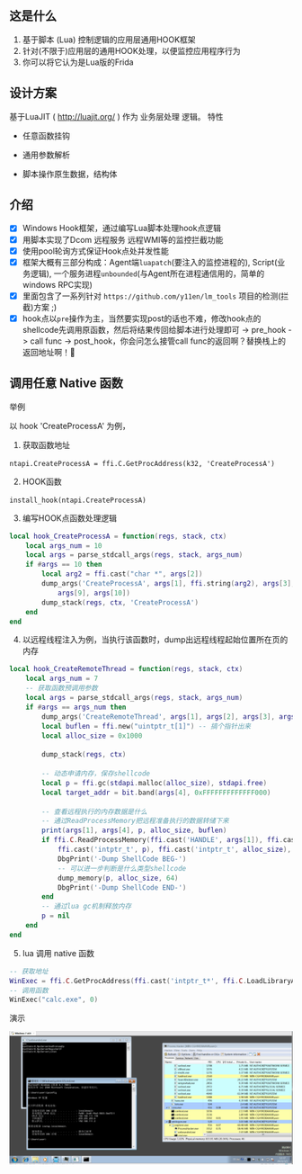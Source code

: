 ## 这是什么
1. 基于脚本 (Lua) 控制逻辑的应用层通用HOOK框架
2. 针对(不限于)应用层的通用HOOK处理，以便监控应用程序行为
3. 你可以将它认为是Lua版的Frida

## 设计方案

基于LuaJIT ( http://luajit.org/ ) 作为 业务层处理 逻辑。
特性

* 任意函数挂钩

* 通用参数解析

* 脚本操作原生数据，结构体


## 介绍
- [x] Windows Hook框架，通过编写Lua脚本处理hook点逻辑 
- [x] 用脚本实现了Dcom 远程服务 远程WMI等的监控拦截功能
- [x] 使用pool轮询方式保证Hook点处并发性能
- [x] 框架大概有三部分构成：Agent端`luapatch`(要注入的监控进程的), Script(业务逻辑), 一个服务进程`unbounded`(与Agent所在进程通信用的，简单的windows RPC实现) 
- [x] 里面包含了一系列针对 `https://github.com/y11en/lm_tools` 项目的检测(拦截)方案 ;)
- [x] hook点以`pre`操作为主，当然要实现post的话也不难，修改hook点的shellcode先调用原函数，然后将结果传回给脚本进行处理即可 -> pre_hook -> call func -> post_hook，你会问怎么接管call func的返回啊？替换栈上的返回地址啊！🤣 

## 调用任意 Native 函数

举例

以 hook 'CreateProcessA' 为例，

1. 获取函数地址

`ntapi.CreateProcessA = ffi.C.GetProcAddress(k32, 'CreateProcessA')`

2. HOOK函数

`install_hook(ntapi.CreateProcessA)`

3. 编写HOOK点函数处理逻辑

```lua
local hook_CreateProcessA = function(regs, stack, ctx)
    local args_num = 10
    local args = parse_stdcall_args(regs, stack, args_num)
    if #args == 10 then
        local arg2 = ffi.cast("char *", args[2])
        dump_args('CreateProcessA', args[1], ffi.string(arg2), args[3], args[4], args[5], args[6], args[7], args[8],
            args[9], args[10])
        dump_stack(regs, ctx, 'CreateProcessA')
    end
end
```

4. 以远程线程注入为例，当执行该函数时，dump出远程线程起始位置所在页的内存

```lua
local hook_CreateRemoteThread = function(regs, stack, ctx)
    local args_num = 7
    -- 获取函数预调用参数
    local args = parse_stdcall_args(regs, stack, args_num)
    if #args == args_num then
        dump_args('CreateRemoteThread', args[1], args[2], args[3], args[4], args[5], args[6], args[7])
        local buflen = ffi.new("uintptr_t[1]") -- 搞个指针出来
        local alloc_size = 0x1000

        dump_stack(regs, ctx)

        -- 动态申请内存，保存shellcode
        local p = ffi.gc(stdapi.malloc(alloc_size), stdapi.free)
        local target_addr = bit.band(args[4], 0xFFFFFFFFFFFFF000)

        -- 查看远程执行的内存数据是什么
        -- 通过ReadProcessMemory把远程准备执行的数据转储下来
        print(args[1], args[4], p, alloc_size, buflen)
        if ffi.C.ReadProcessMemory(ffi.cast('HANDLE', args[1]), ffi.cast('intptr_t', target_addr),
            ffi.cast('intptr_t', p), ffi.cast('intptr_t', alloc_size), buflen) then
            DbgPrint('-Dump ShellCode BEG-')
            -- 可以进一步判断是什么类型shellcode
            dump_memory(p, alloc_size, 64)
            DbgPrint('-Dump ShellCode END-')
        end
        -- 通过lua gc机制释放内存
        p = nil
    end
end

```

5. lua 调用 native 函数

```lua
-- 获取地址
WinExec = ffi.C.GetProcAddress(ffi.cast('intptr_t*', ffi.C.LoadLibraryA('kernel32.dll')), 'WinExec')
-- 调用函数
WinExec("calc.exe", 0)

```

演示

<img src="./asserts/demo.GIF" alt="show" />
